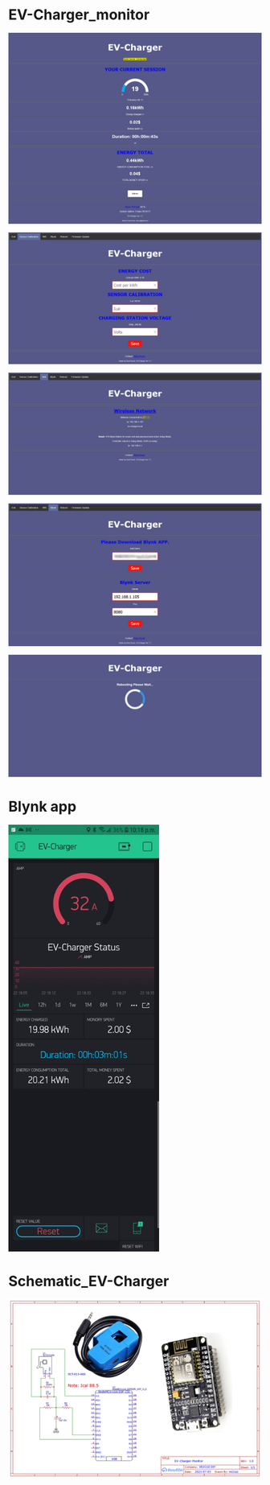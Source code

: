 # EV-Charger_monitor


![](images/home.png)

![](images/cal.png)

![](images/wifi.png)

![](images/blynk.png)

![](images/reboot.png)

# Blynk app
<img src="images/Screenshot.jpg" Width="300" >

# Schematic_EV-Charger

![](images/Schematic_EV-Charger.png)
